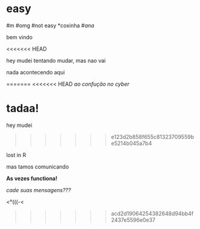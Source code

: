 # easy
#m
#omg
#not easy
*coxinha
#*ana*

bem vindo

<<<<<<< HEAD

 hey mudei
 tentando mudar, mas nao vai
 
 
 nada acontecendo
 aqui
 
=======
<<<<<<< HEAD
*ao confução no cyber*

tadaa!
=======
 hey mudei
 
>>>>>>> e123d2b858f655c81323709559be5214b045a7b4

lost in R

mas  tamos comunicando

**As vezes functiona!**

_cade suas mensagens???_

<°(((-<
>>>>>>> acd2d19064254382648d94bb4f2437e5596e0e37
